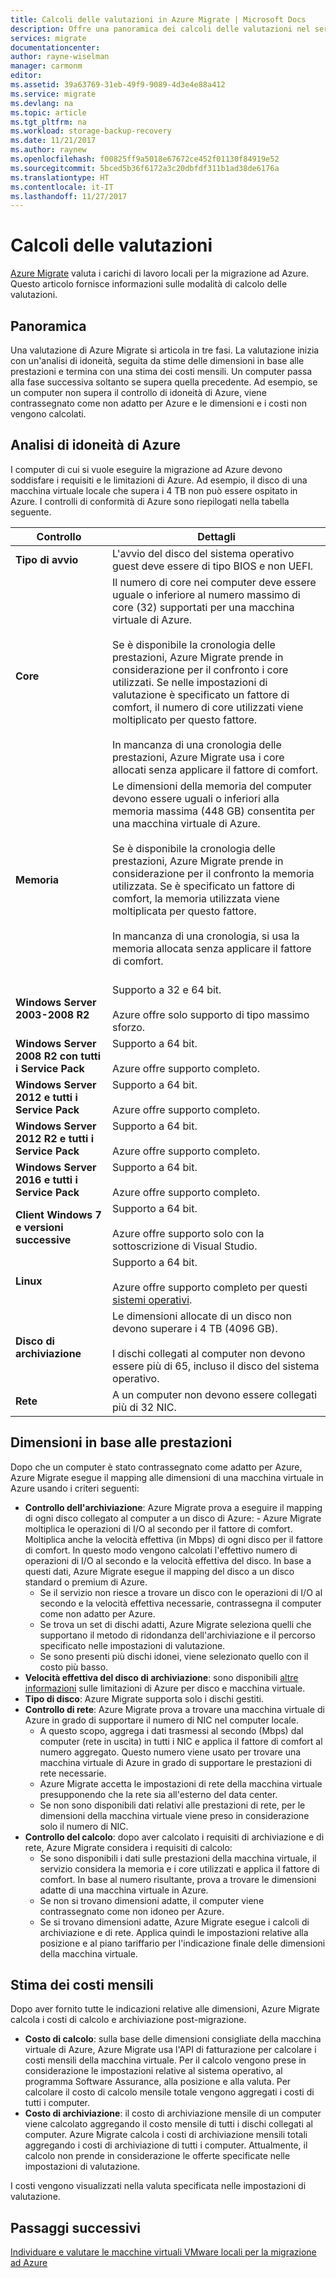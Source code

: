 ```yaml
---
title: Calcoli delle valutazioni in Azure Migrate | Microsoft Docs
description: Offre una panoramica dei calcoli delle valutazioni nel servizio Azure Migrate.
services: migrate
documentationcenter: 
author: rayne-wiselman
manager: carmonm
editor: 
ms.assetid: 39a63769-31eb-49f9-9089-4d3e4e88a412
ms.service: migrate
ms.devlang: na
ms.topic: article
ms.tgt_pltfrm: na
ms.workload: storage-backup-recovery
ms.date: 11/21/2017
ms.author: raynew
ms.openlocfilehash: f00825ff9a5018e67672ce452f01130f84919e52
ms.sourcegitcommit: 5bced5b36f6172a3c20dbfdf311b1ad38de6176a
ms.translationtype: HT
ms.contentlocale: it-IT
ms.lasthandoff: 11/27/2017
---
```

# <a name="assessment-calculations"></a>Calcoli delle valutazioni

[Azure Migrate](migrate-overview.md) valuta i carichi di lavoro locali per la migrazione ad Azure. Questo articolo fornisce informazioni sulle modalità di calcolo delle valutazioni.



## <a name="overview"></a>Panoramica

Una valutazione di Azure Migrate si articola in tre fasi. La valutazione inizia con un'analisi di idoneità, seguita da stime delle dimensioni in base alle prestazioni e termina con una stima dei costi mensili. Un computer passa alla fase successiva soltanto se supera quella precedente. Ad esempio, se un computer non supera il controllo di idoneità di Azure, viene contrassegnato come non adatto per Azure e le dimensioni e i costi non vengono calcolati. 


## <a name="azure-suitability-analysis"></a>Analisi di idoneità di Azure

I computer di cui si vuole eseguire la migrazione ad Azure devono soddisfare i requisiti e le limitazioni di Azure. Ad esempio, il disco di una macchina virtuale locale che supera i 4 TB non può essere ospitato in Azure. I controlli di conformità di Azure sono riepilogati nella tabella seguente. 

**Controllo** | **Dettagli**
--- | ---
**Tipo di avvio** | L'avvio del disco del sistema operativo guest deve essere di tipo BIOS e non UEFI.
**Core** | Il numero di core nei computer deve essere uguale o inferiore al numero massimo di core (32) supportati per una macchina virtuale di Azure.<br/><br/> Se è disponibile la cronologia delle prestazioni, Azure Migrate prende in considerazione per il confronto i core utilizzati. Se nelle impostazioni di valutazione è specificato un fattore di comfort, il numero di core utilizzati viene moltiplicato per questo fattore.<br/><br/> In mancanza di una cronologia delle prestazioni, Azure Migrate usa i core allocati senza applicare il fattore di comfort.
**Memoria** | Le dimensioni della memoria del computer devono essere uguali o inferiori alla memoria massima (448 GB) consentita per una macchina virtuale di Azure. <br/><br/> Se è disponibile la cronologia delle prestazioni, Azure Migrate prende in considerazione per il confronto la memoria utilizzata. Se è specificato un fattore di comfort, la memoria utilizzata viene moltiplicata per questo fattore.<br/><br/> In mancanza di una cronologia, si usa la memoria allocata senza applicare il fattore di comfort.<br/><br/> 
**Windows Server 2003-2008 R2** | Supporto a 32 e 64 bit.<br/><br/> Azure offre solo supporto di tipo massimo sforzo.
**Windows Server 2008 R2 con tutti i Service Pack** | Supporto a 64 bit.<br/><br/> Azure offre supporto completo.
**Windows Server 2012 e tutti i Service Pack** | Supporto a 64 bit.<br/><br/> Azure offre supporto completo.
**Windows Server 2012 R2 e tutti i Service Pack** | Supporto a 64 bit.<br/><br/> Azure offre supporto completo.
**Windows Server 2016 e tutti i Service Pack** | Supporto a 64 bit.<br/><br/> Azure offre supporto completo.
**Client Windows 7 e versioni successive** | Supporto a 64 bit.<br/><br/> Azure offre supporto solo con la sottoscrizione di Visual Studio.
**Linux** | Supporto a 64 bit.<br/><br/> Azure offre supporto completo per questi [sistemi operativi](../virtual-machines/linux/endorsed-distros.md).
**Disco di archiviazione** | Le dimensioni allocate di un disco non devono superare i 4 TB (4096 GB).<br/><br/> I dischi collegati al computer non devono essere più di 65, incluso il disco del sistema operativo. 
**Rete** | A un computer non devono essere collegati più di 32 NIC.


## <a name="performance-based-sizing"></a>Dimensioni in base alle prestazioni

Dopo che un computer è stato contrassegnato come adatto per Azure, Azure Migrate esegue il mapping alle dimensioni di una macchina virtuale in Azure usando i criteri seguenti:

- **Controllo dell'archiviazione**: Azure Migrate prova a eseguire il mapping di ogni disco collegato al computer a un disco di Azure: - Azure Migrate moltiplica le operazioni di I/O al secondo per il fattore di comfort. Moltiplica anche la velocità effettiva (in Mbps) di ogni disco per il fattore di comfort. In questo modo vengono calcolati l'effettivo numero di operazioni di I/O al secondo e la velocità effettiva del disco. In base a questi dati, Azure Migrate esegue il mapping del disco a un disco standard o premium di Azure.
    - Se il servizio non riesce a trovare un disco con le operazioni di I/O al secondo e la velocità effettiva necessarie, contrassegna il computer come non adatto per Azure.
    - Se trova un set di dischi adatti, Azure Migrate seleziona quelli che supportano il metodo di ridondanza dell'archiviazione e il percorso specificato nelle impostazioni di valutazione.
    - Se sono presenti più dischi idonei, viene selezionato quello con il costo più basso.
- **Velocità effettiva del disco di archiviazione**: sono disponibili [altre informazioni](../azure-subscription-service-limits.md#storage-limits) sulle limitazioni di Azure per disco e macchina virtuale.
- **Tipo di disco**: Azure Migrate supporta solo i dischi gestiti.
- **Controllo di rete**: Azure Migrate prova a trovare una macchina virtuale di Azure in grado di supportare il numero di NIC nel computer locale.
    - A questo scopo, aggrega i dati trasmessi al secondo (Mbps) dal computer (rete in uscita) in tutti i NIC e applica il fattore di comfort al numero aggregato. Questo numero viene usato per trovare una macchina virtuale di Azure in grado di supportare le prestazioni di rete necessarie.
    - Azure Migrate accetta le impostazioni di rete della macchina virtuale presupponendo che la rete sia all'esterno del data center.
    - Se non sono disponibili dati relativi alle prestazioni di rete, per le dimensioni della macchina virtuale viene preso in considerazione solo il numero di NIC.
- **Controllo del calcolo**: dopo aver calcolato i requisiti di archiviazione e di rete, Azure Migrate considera i requisiti di calcolo:
    - Se sono disponibili i dati sulle prestazioni della macchina virtuale, il servizio considera la memoria e i core utilizzati e applica il fattore di comfort. In base al numero risultante, prova a trovare le dimensioni adatte di una macchina virtuale in Azure.
    - Se non si trovano dimensioni adatte, il computer viene contrassegnato come non idoneo per Azure.
    - Se si trovano dimensioni adatte, Azure Migrate esegue i calcoli di archiviazione e di rete. Applica quindi le impostazioni relative alla posizione e al piano tariffario per l'indicazione finale delle dimensioni della macchina virtuale.


## <a name="monthly-cost-estimation"></a>Stima dei costi mensili

Dopo aver fornito tutte le indicazioni relative alle dimensioni, Azure Migrate calcola i costi di calcolo e archiviazione post-migrazione.

- **Costo di calcolo**: sulla base delle dimensioni consigliate della macchina virtuale di Azure, Azure Migrate usa l'API di fatturazione per calcolare i costi mensili della macchina virtuale. Per il calcolo vengono prese in considerazione le impostazioni relative al sistema operativo, al programma Software Assurance, alla posizione e alla valuta. Per calcolare il costo di calcolo mensile totale vengono aggregati i costi di tutti i computer.
- **Costo di archiviazione**: il costo di archiviazione mensile di un computer viene calcolato aggregando il costo mensile di tutti i dischi collegati al computer. Azure Migrate calcola i costi di archiviazione mensili totali aggregando i costi di archiviazione di tutti i computer. Attualmente, il calcolo non prende in considerazione le offerte specificate nelle impostazioni di valutazione.

I costi vengono visualizzati nella valuta specificata nelle impostazioni di valutazione. 


## <a name="next-steps"></a>Passaggi successivi

[Individuare e valutare le macchine virtuali VMware locali per la migrazione ad Azure](tutorial-assessment-vmware.md)
